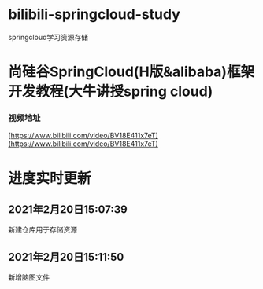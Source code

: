 # bilibili-springcloud-study
springcloud学习资源存储

# 尚硅谷SpringCloud(H版&alibaba)框架开发教程(大牛讲授spring cloud)
### 视频地址
[https://www.bilibili.com/video/BV18E411x7eT](https://www.bilibili.com/video/BV18E411x7eT)

# 进度实时更新
## 2021年2月20日15:07:39

新建仓库用于存储资源

## 2021年2月20日15:11:50

新增脑图文件